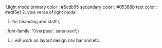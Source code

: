  <!-- first layout design -->

<!--
0. logo 
1.header
2. backgorund design
3. dark mode
4. card 
 -->

<!--functionality  -->

 <!-- 
1. course add button
2. course delete button
3. day countdown from initial day to target day to complete course
4. after completion review note 
5. pop up for adding
  -->

<!-- color theme -->

1.light mode
  primary color : #5cdb95
  secondary color : #05386b
  text color : #edf5e1
2. vice versa of light mode

<!-- text style -->
1. for heaading and stuff {<link rel="preconnect" href="https://fonts.googleapis.com">
<link rel="preconnect" href="https://fonts.gstatic.com" crossorigin>
<link href="https://fonts.googleapis.com/css2?family=Overpass:wght@700&display=swap" rel="stylesheet"> : font-family: 'Overpass', sans-serif;}

<!-- sequence of work go from here -->
1. i will work on layout design nav bar and etc.